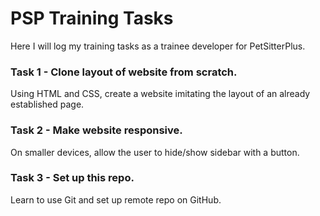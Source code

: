# PSP Training Tasks

Here I will log my training tasks as a trainee developer for PetSitterPlus. 

### Task 1 - Clone layout of website from scratch. 
Using HTML and CSS, create a website imitating the layout of an already established page.

### Task 2 - Make website responsive.
On smaller devices, allow the user to hide/show sidebar with a button.

### Task 3 - Set up this repo.
Learn to use Git and set up remote repo on GitHub.

